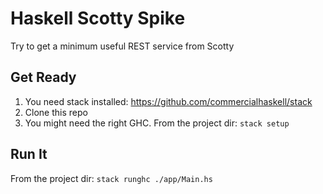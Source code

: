 Haskell Scotty Spike
====================

Try to get a minimum useful REST service from Scotty

## Get Ready

1. You need stack installed: https://github.com/commercialhaskell/stack
2. Clone this repo
3. You might need the right GHC. From the project dir: ```stack setup```


## Run It
From the project dir: ```stack runghc ./app/Main.hs```

